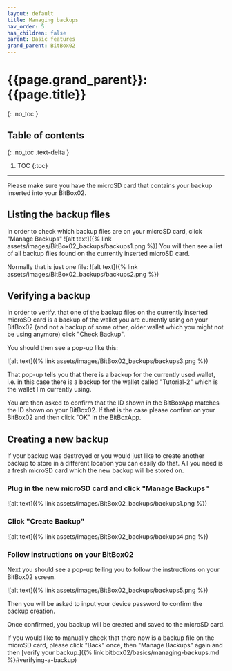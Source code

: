 ```yaml
---
layout: default
title: Managing backups
nav_order: 5
has_children: false
parent: Basic features
grand_parent: BitBox02
---
```


# {{page.grand_parent}}: {{page.title}}
{: .no_toc }

## Table of contents
{: .no_toc .text-delta }

1. TOC
{:toc}

---
Please make sure you have the microSD card that contains your backup inserted into your BitBox02.
## Listing the backup files
In order to check which backup files are on your microSD card, click "Manage Backups"
![alt text]({% link assets/images/BitBox02_backups/backups1.png %})
You will then see a list of all backup files found on the currently inserted microSD card.

Normally that is just one file:
![alt text]({% link assets/images/BitBox02_backups/backups2.png %})
## Verifying a backup
In order to verify, that one of the backup files on the currently inserted microSD card is a backup of the wallet you are currently using on your BitBox02 (and not a backup of some other, older wallet which you might not be using anymore) click "Check Backup".

You should then see a pop-up like this:

![alt text]({% link assets/images/BitBox02_backups/backups3.png %})

That pop-up tells you that there is a backup for the currently used wallet, i.e. in this case there is a backup for the wallet called "Tutorial-2" which is the wallet I'm currently using.

You are then asked to confirm that the ID shown in the BitBoxApp matches the ID shown on your BitBox02.
If that is the case please confirm on your BitBox02 and then click "OK" in the BitBoxApp.

## Creating a new backup
If your backup was destroyed or you would just like to create another backup to store in a different location you can easily do that. All you need is a fresh microSD card which the new backup will be stored on.

### Plug in the new microSD card and click "Manage Backups"
![alt text]({% link assets/images/BitBox02_backups/backups1.png %})

### Click "Create Backup"
![alt text]({% link assets/images/BitBox02_backups/backups4.png %})

### Follow instructions on your BitBox02
Next you should see a pop-up telling you to follow the instructions on your BitBox02 screen.

![alt text]({% link assets/images/BitBox02_backups/backups5.png %})

<!--On your BitBox02 you will first need to confirm that you understand that **by default backup files are not password protected, i.e. if someone finds your backup they can steal your coins**.-->

Then you will be asked to input your device password to confirm the backup creation.

Once confirmed, you backup will be created and saved to the microSD card.

If you would like to manually check that there now is a backup file on the microSD card, please click "Back" once, then "Manage Backups" again and then [verify your backup.]({% link bitbox02/basics/managing-backups.md %}#verifying-a-backup)
